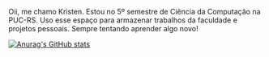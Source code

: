 Oii, me chamo Kristen. Estou no 5º semestre de Ciência da Computação na PUC-RS. Uso esse espaço para armazenar trabalhos da faculdade e projetos pessoais. Sempre tentando aprender algo novo!

[![Anurag's GitHub stats](https://github-readme-stats.vercel.app/api?username=kristenarguello&theme=tokyonight)](https://github.com/anuraghazra/github-readme-stats)
  
